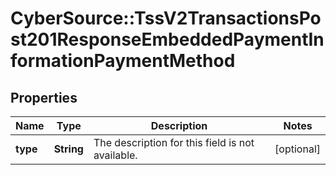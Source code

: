# CyberSource::TssV2TransactionsPost201ResponseEmbeddedPaymentInformationPaymentMethod

## Properties
Name | Type | Description | Notes
------------ | ------------- | ------------- | -------------
**type** | **String** | The description for this field is not available. | [optional] 


